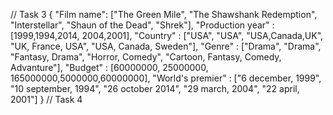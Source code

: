 // Task 3
{
    "Film name": ["The Green Mile", "The Shawshank Redemption", "Interstellar", "Shaun of the Dead", "Shrek"],
    "Production year" : [1999,1994,2014, 2004,2001],
    "Country" : ["USA", "USA", "USA,Canada,UK", "UK, France, USA", "USA, Canada, Sweden"],
    "Genre" : ["Drama", "Drama", "Fantasy, Drama", "Horror, Comedy", "Cartoon, Fantasy, Comedy, Advanture"],
    "Budget" : [60000000, 25000000, 165000000,5000000,60000000],
    "World's premier" : ["6 december, 1999", "10 september, 1994", "26 october 2014", "29 march, 2004", "22 april, 2001"]
}
 
// Task 4

